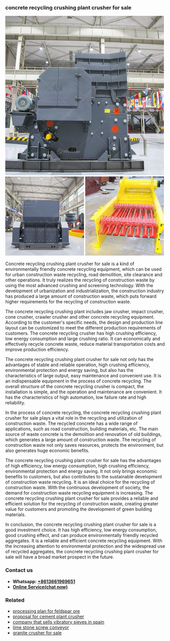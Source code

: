 <h3>concrete recycling crushing plant crusher for sale</h3><img src='1704791397.jpg' alt=''><p>Concrete recycling crushing plant crusher for sale is a kind of environmentally friendly concrete recycling equipment, which can be used for urban construction waste recycling, road demolition, site clearance and other operations. It truly realizes the recycling of construction waste by using the most advanced crushing and screening technology. With the development of urbanization and industrialization, the construction industry has produced a large amount of construction waste, which puts forward higher requirements for the recycling of construction waste.</p><p>The concrete recycling crushing plant includes jaw crusher, impact crusher, cone crusher, crawler crusher and other concrete recycling equipment. According to the customer's specific needs, the design and production line layout can be customized to meet the different production requirements of customers. The concrete recycling crusher has high crushing efficiency, low energy consumption and large crushing ratio. It can economically and effectively recycle concrete waste, reduce material transportation costs and improve production efficiency.</p><p>The concrete recycling crushing plant crusher for sale not only has the advantages of stable and reliable operation, high crushing efficiency, environmental protection and energy saving, but also has the characteristics of large output, easy maintenance and convenient use. It is an indispensable equipment in the process of concrete recycling. The overall structure of the concrete recycling crusher is compact, the installation is simple, and the operation and maintenance are convenient. It has the characteristics of high automation, low failure rate and high reliability.</p><p>In the process of concrete recycling, the concrete recycling crushing plant crusher for sale plays a vital role in the recycling and utilization of construction waste. The recycled concrete has a wide range of applications, such as road construction, building materials, etc. The main source of waste concrete is the demolition and renovation of old buildings, which generates a large amount of construction waste. The recycling of construction waste not only saves resources, protects the environment, but also generates huge economic benefits.</p><p>The concrete recycling crushing plant crusher for sale has the advantages of high efficiency, low energy consumption, high crushing efficiency, environmental protection and energy saving. It not only brings economic benefits to customers, but also contributes to the sustainable development of construction waste recycling. It is an ideal choice for the recycling of construction waste. With the continuous development of society, the demand for construction waste recycling equipment is increasing. The concrete recycling crushing plant crusher for sale provides a reliable and efficient solution for the recycling of construction waste, creating greater value for customers and promoting the development of green building materials.</p><p>In conclusion, the concrete recycling crushing plant crusher for sale is a good investment choice. It has high efficiency, low energy consumption, good crushing effect, and can produce environmentally friendly recycled aggregates. It is a reliable and efficient concrete recycling equipment. With the increasing attention to environmental protection and the widespread use of recycled aggregates, the concrete recycling crushing plant crusher for sale will have a broad market prospect in the future.</p><h3>Contact us</h3><ul><li><strong>Whatsapp:&nbsp;<a href="https://wa.me/8613661969651">+8613661969651</a></strong></li><li><a href="https://swt.shibang-china.com/?git&amp;zhl&amp;concrete recycling crushing plant crusher for sale"><strong>Online Service(chat now)</strong></a></li></ul><h3>Related</h3><ul><li><a href='processing plan for feldspar ore.md'>processing plan for feldspar ore</a></li><li><a href='proposal for cement plant crusher.md'>proposal for cement plant crusher</a></li><li><a href='company that sells vibratory sieves in spain.md'>company that sells vibratory sieves in spain</a></li><li><a href='lime stone screw conveyor.md'>lime stone screw conveyor</a></li><li><a href='granite crusher for sale.md'>granite crusher for sale</a></li></ul>